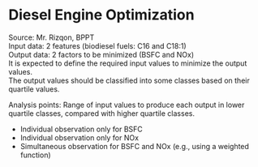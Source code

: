 # Diesel Engine Optimization

Source: Mr. Rizqon, BPPT  
Input data: 2 features (biodiesel fuels: C16 and C18:1)  
Output data: 2 factors to be minimized (BSFC and NOx)  
It is expected to define the required input values to minimize the output values.  
The output values should be classified into some classes based on their quartile values.  
  
Analysis points: Range of input values to produce each output in lower quartile classes, compared with higher quartile classes.
- Individual observation only for BSFC
- Individual observation only for NOx
- Simultaneous observation for BSFC and NOx (e.g., using a weighted function)
